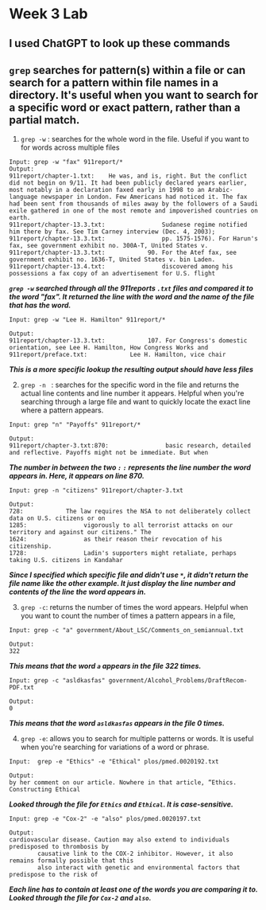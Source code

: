 # Week 3 Lab #

I used ChatGPT to look up these commands
-
##  **```grep``` searches for pattern(s) within a file or can search for a pattern within file names in a directory. It's useful when you want to search for a specific word or exact pattern, rather than a partial match.** ##



1. `grep -w` : searches for the whole word in the file. Useful if you want to for words across multiple files
``` 
Input: grep -w "fax" 911report/*
Output: 
911report/chapter-1.txt:    He was, and is, right. But the conflict did not begin on 9/11. It had been publicly declared years earlier, most notably in a declaration faxed early in 1998 to an Arabic-language newspaper in London. Few Americans had noticed it. The fax had been sent from thousands of miles away by the followers of a Saudi exile gathered in one of the most remote and impoverished countries on earth.
911report/chapter-13.3.txt:                Sudanese regime notified him there by fax. See Tim Carney interview (Dec. 4, 2003);
911report/chapter-13.3.txt:                pp. 1575-1576). For Harun's fax, see government exhibit no. 300A-T, United States v.
911report/chapter-13.3.txt:            90. For the Atef fax, see government exhibit no. 1636-T, United States v. bin Laden.
911report/chapter-13.4.txt:                discovered among his possessions a fax copy of an advertisement for U.S. flight
```

***`grep -w` searched through all the 911reports `.txt` files and compared it to the word "fax". It returned the line with the word and the name of the file that has the word.*** 

```
Input: grep -w "Lee H. Hamilton" 911report/*

Output:
911report/chapter-13.3.txt:            107. For Congress's domestic orientation, see Lee H. Hamilton, How Congress Works and
911report/preface.txt:            Lee H. Hamilton, vice chair
```
***This is a more specific lookup the resulting output should have less files***

2. `grep -n ` : searches for the specific word in the file and returns the actual line contents and line number it appears. Helpful when you're  searching through a large file and want to quickly locate the exact line where a pattern appears.
``` Ex.
Input: grep "n" "Payoffs" 911report/*

Output: 
911report/chapter-3.txt:870:                basic research, detailed and reflective. Payoffs might not be immediate. But when
```
***The number in between the two ```:``` ```:``` represents the line number the word appears in. Here, it appears on line 870.***
```
Input: grep -n "citizens" 911report/chapter-3.txt 

Output:
728:            The law requires the NSA to not deliberately collect data on U.S. citizens or on
1285:                vigorously to all terrorist attacks on our territory and against our citizens." The
1624:                as their reason their revocation of his citizenship.
1728:                Ladin's supporters might retaliate, perhaps taking U.S. citizens in Kandahar
```
***Since I specified which specific file and didn't use ```*```, it didn't return the file name like the other example. It just display the line number and contents of the line the word appears in.***

3. ``` grep -c ```: returns the number of times the word appears. Helpful when you want to count the number of times a pattern appears in a file,
```
Input: grep -c "a" government/About_LSC/Comments_on_semiannual.txt 

Output: 
322
```
***This means that the word ```a``` appears in the file 322 times.***

```
Input: grep -c "asldkasfas" government/Alcohol_Problems/DraftRecom-PDF.txt 

Output: 
0
```
***This means that the word ```asldkasfas``` appears in the file 0 times.***

4. ```grep -e```: allows you to search for multiple patterns or words. It is useful when you're searching for variations of a word or phrase. 
``` 
Input:  grep -e "Ethics" -e "Ethical" plos/pmed.0020192.txt

Output: 
by her comment on our article. Nowhere in that article, “Ethics. Constructing Ethical
```
***Looked through the file for ```Ethics``` and ```Ethical```. It is case-sensitive.***

```
Input: grep -e "Cox-2" -e "also" plos/pmed.0020197.txt

Output: 
cardiovascular disease. Caution may also extend to individuals predisposed to thrombosis by
        causative link to the COX-2 inhibitor. However, it also remains formally possible that this
        also interact with genetic and environmental factors that predispose to the risk of
```
***Each line has to contain at least one of the words you are comparing it to. Looked through the file for ```Cox-2``` and ```also```.***
